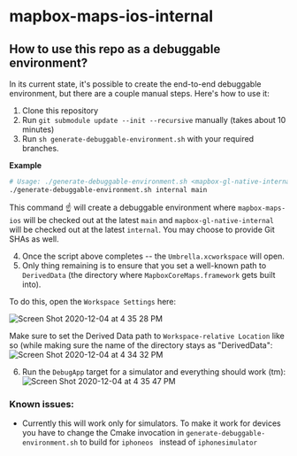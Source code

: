 # mapbox-maps-ios-internal

## How to use this repo as a debuggable environment?

In its current state, it's possible to create the end-to-end debuggable environment, but there are a couple manual steps. Here's how to use it:
1. Clone this repository
2. Run `git submodule update --init --recursive` manually (takes about 10 minutes)
3. Run `sh generate-debuggable-environment.sh` with your required branches. 

**Example**

```bash
# Usage: ./generate-debuggable-environment.sh <mapbox-gl-native-internal branch> <mapbox-maps-ios branch>
./generate-debuggable-environment.sh internal main 
```

This command ☝️ will create a debuggable environment where `mapbox-maps-ios` will be checked out at the latest `main` and `mapbox-gl-native-internal` will be checked out at the latest `internal`. You may choose to provide Git SHAs as well.

4. Once the script above completes -- the `Umbrella.xcworkspace` will open.
5. Only thing remaining is to ensure that you set a well-known path to `DerivedData` (the directory where `MapboxCoreMaps.framework` gets built into). 

To do this, open the `Workspace Settings` here:

![Screen Shot 2020-12-04 at 4 35 28 PM](https://user-images.githubusercontent.com/6844889/101218237-bb254e80-3650-11eb-80e3-f266dd28962a.png)

Make sure to set the Derived Data path to `Workspace-relative Location` like so (while making sure the name of the directory stays as "DerivedData":
![Screen Shot 2020-12-04 at 4 34 32 PM](https://user-images.githubusercontent.com/6844889/101218467-1d7e4f00-3651-11eb-9ae9-38ce705c91b6.png)

6. Run the `DebugApp` target for a simulator and everything should work (tm):
![Screen Shot 2020-12-04 at 4 35 47 PM](https://user-images.githubusercontent.com/6844889/101218658-7bab3200-3651-11eb-9933-c1f8420695dd.png)



### Known issues:
- Currently this will work only for simulators. To make it work for devices you have to change the Cmake invocation in `generate-debuggable-environment.sh` to build for `iphoneos ` instead of `iphonesimulator`
